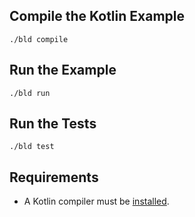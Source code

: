 ## Compile the Kotlin Example

```console
./bld compile
```

## Run the Example

```console
./bld run
```

## Run the Tests

```console
./bld test
```

## Requirements

- A Kotlin compiler must be [installed](https://github.com/rife2/bld-kotlin?tab=readme-ov-file#kotlin-compiler-requirement).
